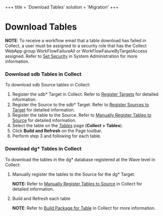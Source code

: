+++
title = 'Download Tables'
solution = 'Migration'
+++

# Download Tables

**NOTE**: To receive a workflow email that a table download has failed
in Collect, a user must be assigned to a security role that has the
Collect WebApp group WorkFlowFailureAll or WorkFlowFaiureByTargetAccess
assigned. Refer to [Set
Security](../../../Platform/Sys_Admin/Use_Cases/Setting_security) in
System Administration for more information.

### Download sdb Tables in Collect

To download sdb Source tables in Collect:

1.  Register the sdb\* Target in Collect. Refer to [Register
    Targets](../../../Platform/Collect/Use_Cases/Register_and_Use_Targets#Register_Targets)
    for detailed information.
2.  Register the Source to the sdb\* Target. Refer to [Register Sources
    to
    Target](../../../Platform/Collect/Use_Cases/Register_and_Use_Sources#Register_Sources_to_Target)
    for detailed information.
3.  Register the table to the Source. Refer to [Manually Register Tables
    to
    Source](../../../Platform/Collect/Use_Cases/Manually_Register_Tables_to_Source)
    for detailed information.
4.  Select the table on the
    <span style="font-style: italic;">[Tables](../../../Platform/Collect/Page_Desc/Tables_H)</span>
    page (**Collect \> Tables**).
5.  Click **Build and Refresh** on the Page toolbar.
6.  Perform step 3 and following for each table.

### Download dg\* Tables in Collect

To download the tables in the dg\* database registered at the Wave level
in Collect:

1.  Manually register the tables to the Source for the dg\* Target.
    
    **NOTE:** Refer to [Manually Register Tables to
    Source](../../../Platform/Collect/Use_Cases/Manually_Register_Tables_to_Source)
    in Collect for detailed information.

2.  Build and Refresh each table
    
    **NOTE**: Refer to [Build Package for
    Table](../../../Platform/Collect/Use_Cases/Build_Package_for_Table)
    in Collect for more information.
